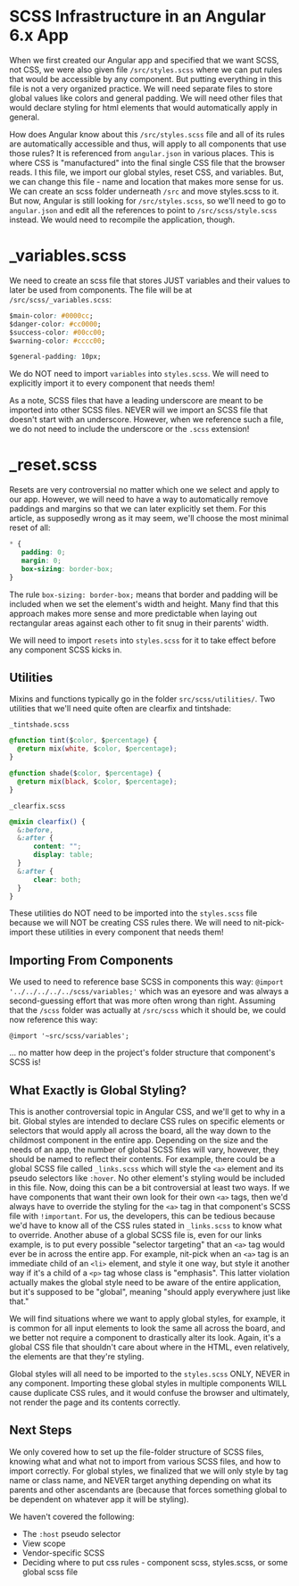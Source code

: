 # SCSS Infrastructure in an Angular 6.x App

When we first created our Angular app and specified that we want SCSS, not CSS, we were also given file `/src/styles.scss` where we can put rules that would be
accessible by any component. But putting everything in this file is not a very organized practice. We will need separate files to store global values like colors
and general padding. We will need other files that would declare styling for html elements that would automatically apply in general.

How does Angular know about this `/src/styles.scss` file and all of its rules are automatically accessible and thus, will apply to all components that use those
rules? It is referenced from `angular.json` in various places. This is where CSS is "manufactured" into the final single CSS file that the browser reads. I this
file, we import our global styles, reset CSS, and variables. But, we can change this file - name and location that makes more sense for us. We can create an scss
folder underneath `/src` and move styles.scss to it. But now, Angular is still looking for `/src/styles.scss`, so we'll need to go to `angular.json` and
edit all the references to point to `/src/scss/style.scss` instead. We would need to recompile the application, though.

# _variables.scss
We need to create an scss file that stores JUST variables and their values to later be used from components. The file will be at `/src/scss/_variables.scss`:

```css
$main-color: #0000cc;
$danger-color: #cc0000;
$success-color: #00cc00;
$warning-color: #cccc00;

$general-padding: 10px;
```

We do NOT need to import `variables` into `styles.scss`. We will need to explicitly import it to every component that needs them!

As a note, SCSS files that have a leading underscore are meant to be imported into other SCSS files. NEVER will we import an SCSS file that doesn't start with an
underscore. However, when we reference such a file, we do not need to include the underscore or the `.scss` extension!

# _reset.scss
Resets are very controversial no matter which one we select and apply to our app. However, we will need to have a way to automatically remove paddings and margins
so that we can later explicitly set them. For this article, as supposedly wrong as it may seem, we'll choose the most minimal reset of all:

```css
* {
   padding: 0;
   margin: 0;
   box-sizing: border-box;
}
```

The rule `box-sizing: border-box;` means that border and padding will be included when we set the element's width and height. Many find that this approach
makes more sense and more predictable when laying out rectangular areas against each other to fit snug in their parents' width.

We will need to import `resets` into `styles.scss` for it to take effect before any component SCSS kicks in.

## Utilities
Mixins and functions typically go in the folder `src/scss/utilities/`. Two utilities that we'll need quite often are clearfix and tintshade:

`_tintshade.scss`
```css
@function tint($color, $percentage) { 
  @return mix(white, $color, $percentage); 
} 

@function shade($color, $percentage) { 
  @return mix(black, $color, $percentage); 
}
```

`_clearfix.scss`
```scss
@mixin clearfix() { 
  &:before, 
  &:after { 
      content: ""; 
      display: table; 
  } 
  &:after { 
      clear: both; 
  } 
}
```

These utilities do NOT need to be imported into the `styles.scss` file because we will NOT be creating CSS rules there. We will need to nit-pick-import these
utilities in every component that needs them!

## Importing From Components

We used to need to reference base SCSS in components this way: `@import '../../../../../scss/variables;'` which was an eyesore and was always a second-guessing
effort that was more often wrong than right. Assuming that the `/scss` folder was actually at `/src/scss` which it should be, we could now reference this way:

`@import '~src/scss/variables';`

... no matter how deep in the project's folder structure that component's SCSS is!

## What Exactly is Global Styling?
This is another controversial topic in Angular CSS, and we'll get to why in a bit. Global styles are intended to declare CSS rules on specific elements or selectors
that would apply all across the board, all the way down to the childmost component in the entire app. Depending on the size and the needs of an app, the number of
global SCSS files will vary, however, they should be named to reflect their contents. For example, there could be a global SCSS file called `_links.scss` which
will style the `<a>` element and its pseudo selectors like `:hover`. No other element's styling would be included in this file. Now, doing this can be a bit
controversial at least two ways. If we have components that want their own look for their own `<a>` tags, then we'd always have to override the styling for the
`<a>` tag in that component's SCSS file with `!important`. For us, the developers, this can be tedious because we'd have to know all of the CSS rules stated in
`_links.scss` to know what to override. Another abuse of a global SCSS file is, even for our links example, is to put every possible "selector targeting" that an
`<a>` tag would ever be in across the entire app. For example, nit-pick when an `<a>` tag is an immediate child of an `<li>` element, and style it one way, but
style it another way if it's a child of a `<p>` tag whose class is "emphasis". This latter violation actually makes the global style need to be aware of the entire
application, but it's supposed to be "global", meaning "should apply everywhere just like that."

We will find situations where we want to apply global styles, for example, it is common for all input elements to look the same all across the board, and we better
not require a component to drastically alter its look. Again, it's a global CSS file that shouldn't care about where in the HTML, even relatively, the elements are
that they're styling.

Global styles will all need to be imported to the `styles.scss` ONLY, NEVER in any component. Importing these global styles in multiple components WILL cause
duplicate CSS rules, and it would confuse the browser and ultimately, not render the page and its contents correctly.

## Next Steps

We only covered how to set up the file-folder structure of SCSS files, knowing what and what not to import from various SCSS files, and how to import correctly.
For global styles, we finalized that we will only style by tag name or class name, and NEVER target anything depending on what its parents and other ascendants
are (because that forces something global to be dependent on whatever app it will be styling).

We haven't covered the following:

* The `:host` pseudo selector
* View scope
* Vendor-specific SCSS
* Deciding where to put css rules - component scss, styles.scss, or some global scss file

